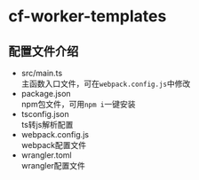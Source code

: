 # cf-worker-templates

## 配置文件介绍
- src/main.ts  
    主函数入口文件，可在`webpack.config.js`中修改
- package.json  
    npm包文件，可用`npm i`一键安装
- tsconfig.json  
    ts转js解析配置
- webpack.config.js  
    webpack配置文件
- wrangler.toml  
    wrangler配置文件

